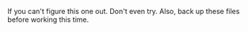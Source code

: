 If you can't figure this one out. Don't even try.
Also, back up these files before working this time.

